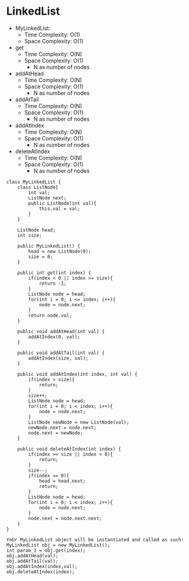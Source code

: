 # LinkedList
* MyLinkedList: 
	* Time Complexity: O(1)
	* Space Complexity: O(1)
* get
	* Time Complexity: O(N)
	* Space Complexity: O(1)
        * N as number of nodes
* addAtHead
	* Time Complexity: O(N)
	* Space Complexity: O(1)
        * N as number of nodes
* addAtTail
	* Time Complexity: O(N)
	* Space Complexity: O(1)
        * N as number of nodes
* addAtIndex
	* Time Complexity: O(N)
	* Space Complexity: O(1)
        * N as number of nodes
* deleteAtIndex
	* Time Complexity: O(N)
	* Space Complexity: O(1)
        * N as number of nodes
```
class MyLinkedList {
    class ListNode{
        int val;
        ListNode next;
        public ListNode(int val){
            this.val = val;
        }
    }

    ListNode head;
    int size;

    public MyLinkedList() {
        head = new ListNode(0);
        size = 0;
    }
    
    public int get(int index) {
        if(index < 0 || index >= size){
            return -1;
        }
        ListNode node = head;
        for(int i = 0; i <= index; i++){
            node = node.next;
        }
        return node.val;
    }
    
    public void addAtHead(int val) {
        addAtIndex(0, val);    
    }
    
    public void addAtTail(int val) {
        addAtIndex(size, val);
    }

    public void addAtIndex(int index, int val) {
        if(index > size){
            return;
        }
        size++;
        ListNode node = head;
        for(int i = 0; i < index; i++){
            node = node.next;
        }
        ListNode newNode = new ListNode(val);
        newNode.next = node.next;
        node.next = newNode;
    }
    
    public void deleteAtIndex(int index) {
        if(index >= size || index < 0){
            return;
        }
        size--;
        if(index == 0){
            head = head.next;
            return;
        }
        ListNode node = head;
        for(int i = 0; i < index; i++){
            node = node.next;
        }
        node.next = node.next.next;
    }
}

YoUr MyLinkedList object will be instantiated and called as such:
MyLinkedList obj = new MyLinkedList();
int param_1 = obj.get(index);
obj.addAtHead(val);
obj.addAtTail(val);
obj.addAtIndex(index,val);
obj.deleteAtIndex(index);
```